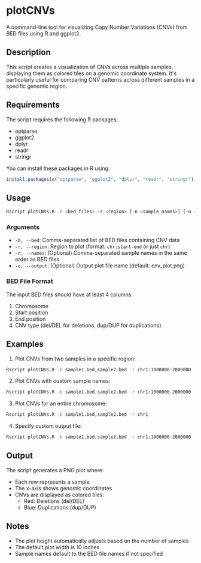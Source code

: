 # plotCNVs

A command-line tool for visualizing Copy Number Variations (CNVs) from BED files using R and ggplot2.

## Description

This script creates a visualization of CNVs across multiple samples, displaying them as colored tiles on a genomic coordinate system. It's particularly useful for comparing CNV patterns across different samples in a specific genomic region.

## Requirements

The script requires the following R packages:
- optparse
- ggplot2
- dplyr
- readr
- stringr

You can install these packages in R using:
```R
install.packages(c("optparse", "ggplot2", "dplyr", "readr", "stringr"))
```

## Usage

```bash
Rscript plotCNVs.R -b <bed_files> -r <region> [-n <sample_names>] [-o <output_file>]
```

### Arguments

- `-b, --bed`: Comma-separated list of BED files containing CNV data
- `-r, --region`: Region to plot (format: `chr:start-end` or just `chr`)
- `-n, --names`: (Optional) Comma-separated sample names in the same order as BED files
- `-o, --output`: (Optional) Output plot file name (default: cnv_plot.png)

### BED File Format

The input BED files should have at least 4 columns:
1. Chromosome
2. Start position
3. End position
4. CNV type (del/DEL for deletions, dup/DUP for duplications)

## Examples

1. Plot CNVs from two samples in a specific region:
```bash
Rscript plotCNVs.R -b sample1.bed,sample2.bed -r chr1:1000000-2000000
```

2. Plot CNVs with custom sample names:
```bash
Rscript plotCNVs.R -b sample1.bed,sample2.bed -r chr1:1000000-2000000 -n "Control,Tumor"
```

3. Plot CNVs for an entire chromosome:
```bash
Rscript plotCNVs.R -b sample1.bed,sample2.bed -r chr1
```

4. Specify custom output file:
```bash
Rscript plotCNVs.R -b sample1.bed,sample2.bed -r chr1:1000000-2000000 -o my_cnvs.png
```

## Output

The script generates a PNG plot where:
- Each row represents a sample
- The x-axis shows genomic coordinates
- CNVs are displayed as colored tiles:
  - Red: Deletions (del/DEL)
  - Blue: Duplications (dup/DUP)

## Notes

- The plot height automatically adjusts based on the number of samples
- The default plot width is 10 inches
- Sample names default to the BED file names if not specified 
